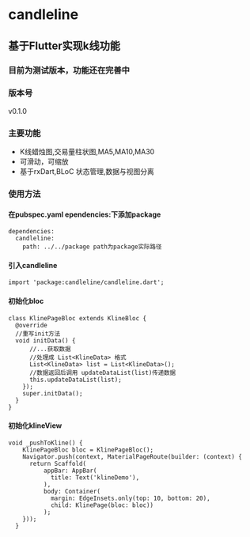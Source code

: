 # candleline
## 基于Flutter实现k线功能

### 目前为测试版本，功能还在完善中

### 版本号
v0.1.0

### 主要功能
* K线蜡烛图,交易量柱状图,MA5,MA10,MA30
* 可滑动，可缩放
* 基于rxDart,BLoC 状态管理,数据与视图分离

### 使用方法

#### 在pubspec.yaml ependencies:下添加package
```
dependencies:
  candleline:
    path: ../../package path为package实际路径
```

#### 引入candleline
```
import 'package:candleline/candleline.dart';

```

#### 初始化bloc


```
class KlinePageBloc extends KlineBloc {
  @override
  //重写init方法
  void initData() {
      //...获取数据
      //处理成 List<KlineData> 格式
      List<KlineData> list = List<KlineData>();
      //数据返回后调用 updateDataList(list)传递数据
      this.updateDataList(list);
    });
    super.initData();
  }
}
```
#### 初始化klineView
```
void _pushToKline() {
    KlinePageBloc bloc = KlinePageBloc();
    Navigator.push(context, MaterialPageRoute(builder: (context) {
      return Scaffold(
          appBar: AppBar(
            title: Text('klineDemo'),
          ),
          body: Container(
            margin: EdgeInsets.only(top: 10, bottom: 20),
            child: KlinePage(bloc: bloc))
          );
    }));
  }
```
